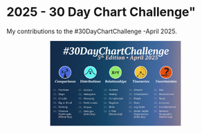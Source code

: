 # 2025 - 30 Day Chart Challenge"

My contributions to the #30DayChartChallenge -April 2025.

<p align="center">
<img src="prompts.png" width="60%">
</p>